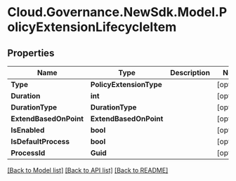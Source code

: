 # Cloud.Governance.NewSdk.Model.PolicyExtensionLifecycleItem
## Properties

Name | Type | Description | Notes
------------ | ------------- | ------------- | -------------
**Type** | **PolicyExtensionType** |  | [optional] 
**Duration** | **int** |  | [optional] 
**DurationType** | **DurationType** |  | [optional] 
**ExtendBasedOnPoint** | **ExtendBasedOnPoint** |  | [optional] 
**IsEnabled** | **bool** |  | [optional] 
**IsDefaultProcess** | **bool** |  | [optional] 
**ProcessId** | **Guid** |  | [optional] 

[[Back to Model list]](../README.md#documentation-for-models) [[Back to API list]](../README.md#documentation-for-api-endpoints) [[Back to README]](../README.md)

